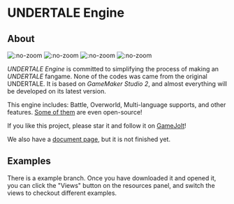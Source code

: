 # UNDERTALE Engine
## About
![](https://img.shields.io/github/release-pre/TML233/undertale_engine.svg?style=flat-square ":no-zoom")
![](https://img.shields.io/github/stars/TML233/undertale_engine.svg?style=flat-square ":no-zoom")
![](https://img.shields.io/github/license/TML233/undertale_engine.svg?style=flat-square ":no-zoom")
![](https://img.shields.io/github/languages/top/TML233/undertale_engine.svg?style=flat-square ":no-zoom")

_UNDERTALE Engine_ is committed to simplifying the process of making an _UNDERTALE_ fangame.
None of the codes was came from the original UNDERTALE.
It is based on _GameMaker Studio 2_, and almost everything will be developed on its latest version.

This engine includes: Battle, Overworld, Multi-language supports, and other features. [Some of them](https://github.com/TML233/gmu_console) are even open-source!

If you like this project, please star it and follow it on [GameJolt](https://gamejolt.com/games/undertale_engine/378055)!

We also have a [document page](https://tml233.github.io/UndertaleEngine/#/), but it is not finished yet.

## Examples
There is a example branch. Once you have downloaded it and opened it, you can click the "Views" button on the resources panel, and switch the views to checkout different examples.
